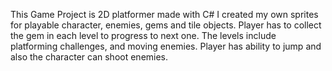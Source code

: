 This Game Project is 2D platformer made with C#
I created my own sprites for playable character, enemies, gems and tile objects.
Player has to collect the gem in each level to progress to next one. The levels include platforming challenges, and moving enemies.
Player has ability to jump and also the character can shoot enemies.

